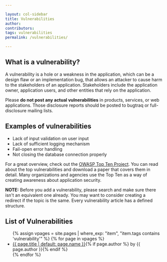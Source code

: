 ```yaml
---

layout: col-sidebar
title: Vulnerabilities
author:
contributors:
tags: vulnerabilities
permalink: /vulnerabilities/

---
```


## What is a vulnerability?

A vulnerability is a hole or a weakness in the application, which can be
a design flaw or an implementation bug, that allows an attacker to cause
harm to the stakeholders of an application. Stakeholders include the
application owner, application users, and other entities that rely on
the application. 

Please **do not post any actual vulnerabilities** in products, services,
or web applications. Those disclosure reports should be posted to
bugtraq or full-disclosure mailing lists.

## Examples of vulnerabilities

  - Lack of input validation on user input
  - Lack of sufficient logging mechanism
  - Fail-open error handling
  - Not closing the database connection properly

For a great overview, check out the [OWASP Top Ten
Project](/www-project-top-ten). You can read about the top
vulnerabilities and download a paper that covers them in detail. Many
organizations and agencies use the Top Ten as a way of creating
awareness about application security.

**NOTE:** Before you add a vulnerability, please search and make sure
there isn't an equivalent one already. You may want to consider creating
a redirect if the topic is the same. Every vulnerability article has a
defined structure.

## List of Vulnerabilities

<ul>
{% assign vpages = site.pages | where_exp: "item", "item.tags contains 'vulnerability'" %}
{% for page in vpages %}
    <li><a href='{{ site.baseurl }}{{ page.url }}'>{{ page.title | default: page.name }}</a>{% if page.author %} by {{ page.author }}{% endif %}</li>
{% endfor %}
</ul>
